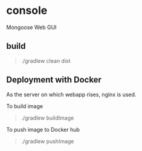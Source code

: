 # console
Mongoose Web GUI

## build
>./gradlew clean dist

## Deployment with Docker
As the server on which webapp rises, nginx is used.

To build image
>./gradlew buildImage

To push image to Docker hub
>./gradlew pushImage